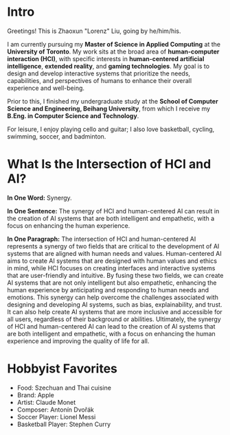 
# Intro

Greetings! This is Zhaoxun "Lorenz" Liu, going by he/him/his. 

I am currently pursuing my **Master of Science in Applied Computing** at the **University of Toronto**. 
My work sits at the broad area of **human-computer interaction (HCI)**, with specific interests in **human-centered artificial intelligence**, **extended reality**, and **gaming technologies**. 
My goal is to design and develop interactive systems that prioritize the needs, capabilities, and perspectives of humans to enhance their overall experience and well-being.

Prior to this, I finished my undergraduate study at the **School of Computer Science and Engineering, Beihang University**, from which I receive my **B.Eng. in Computer Science and Technology**.

For leisure, I enjoy playing cello and guitar; I also love basketball, cycling, swimming, soccer, and badminton. 

# What Is the Intersection of HCI and AI?

**In One Word:** Synergy.

**In One Sentence:** The synergy of HCI and human-centered AI can result in the creation of AI systems that are both intelligent and empathetic, with a focus on enhancing the human experience.

**In One Paragraph:** The intersection of HCI and human-centered AI represents a synergy of two fields that are critical to the development of AI systems that are aligned with human needs and values. Human-centered AI aims to create AI systems that are designed with human values and ethics in mind, while HCI focuses on creating interfaces and interactive systems that are user-friendly and intuitive. By fusing these two fields, we can create AI systems that are not only intelligent but also empathetic, enhancing the human experience by anticipating and responding to human needs and emotions. This synergy can help overcome the challenges associated with designing and developing AI systems, such as bias, explainability, and trust. It can also help create AI systems that are more inclusive and accessible for all users, regardless of their background or abilities. Ultimately, the synergy of HCI and human-centered AI can lead to the creation of AI systems that are both intelligent and empathetic, with a focus on enhancing the human experience and improving the quality of life for all.

# Hobbyist Favorites

* Food: Szechuan and Thai cuisine
* Brand: Apple
* Artist: Claude Monet
* Composer: Antonín Dvořák
* Soccer Player: Lionel Messi
* Basketball Player: Stephen Curry